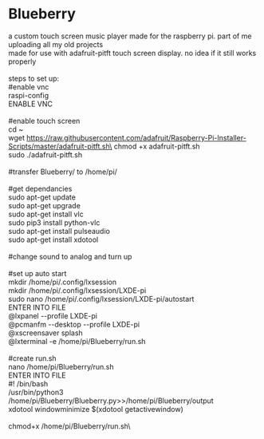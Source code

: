 # Blueberry
a custom touch screen music player made for the raspberry pi. part of me uploading all my old projects\
made for use with adafruit-pitft touch screen display. no idea if it still works properly\
\
steps to set up:\
#enable vnc\
raspi-config\
ENABLE VNC\
\
#enable touch screen\
cd ~\
wget https://raw.githubusercontent.com/adafruit/Raspberry-Pi-Installer-Scripts/master/adafruit-pitft.sh\
chmod +x adafruit-pitft.sh\
sudo ./adafruit-pitft.sh\
\
#transfer Blueberry/ to /home/pi/\
\
#get dependancies\
sudo apt-get update\
sudo apt-get upgrade\
sudo apt-get install vlc\
sudo pip3 install python-vlc\
sudo apt-get install pulseaudio\
sudo apt-get install xdotool\
\
#change sound to analog and turn up\
\
#set up auto start\
mkdir /home/pi/.config/lxsession\
mkdir /home/pi/.config/lxsession/LXDE-pi\
sudo nano /home/pi/.config/lxsession/LXDE-pi/autostart\
ENTER INTO FILE\
@lxpanel --profile LXDE-pi\
@pcmanfm --desktop --profile LXDE-pi\
@xscreensaver splash\
@lxterminal -e /home/pi/Blueberry/run.sh\
\
#create run.sh\
nano /home/pi/Blueberry/run.sh\
ENTER INTO FILE\
#! /bin/bash\
/usr/bin/python3 /home/pi/Blueberry/Blueberry.py>>/home/pi/Blueberry/output\
xdotool windowminimize $(xdotool getactivewindow)\
\
chmod+x /home/pi/Blueberry/run.sh\
